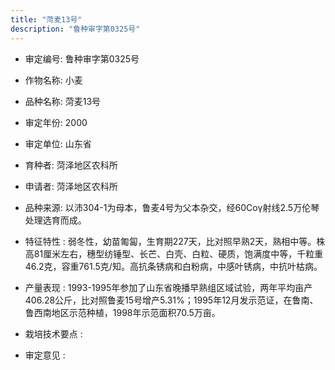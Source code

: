 ```yaml
---
title: "菏麦13号"
description: "鲁种审字第0325号"
---
```

* 审定编号:  鲁种审字第0325号

*  作物名称:  小麦

*  品种名称:  菏麦13号

*  审定年份:  2000

*  审定单位:  山东省

* 育种者:  菏泽地区农科所

*  申请者:  菏泽地区农科所

*  品种来源:  以沛304-1为母本，鲁麦4号为父本杂交，经60Coγ射线2.5万伦琴处理选育而成。

*  特征特性 : 
弱冬性，幼苗匍匐，生育期227天，比对照早熟2天，熟相中等。株高81厘米左右，穗型纺锤型、长芒、白壳、白粒、硬质，饱满度中等，千粒重46.2克，容重761.5克/知。高抗条锈病和白粉病，中感叶锈病，中抗叶枯病。
 
*  产量表现 : 
1993-1995年参加了山东省晚播早熟组区域试验，两年平均亩产406.28公斤，比对照鲁麦15号增产5.31%；1995年12月发示范证，在鲁南、鲁西南地区示范种植，1998年示范面积70.5万亩。

*  栽培技术要点 : 


*  审定意见 : 

